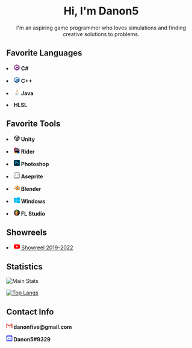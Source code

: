 <h1 align="center">Hi, I'm Danon5</h1>
<p align="center">I'm an aspiring game programmer who loves simulations and finding creative solutions to problems.</p>

<h2 align="left">Favorite Languages</h2>
<lo>
  <p><li><img src="Images/csharp.png" width="16" height="16"><b> C#</b></li></p>
  <p><li><img src="Images/cplusplus.png" width="16" height="16"><b> C++</b></li></p>
  <p><li><img src="Images/java.png" width="16" height="16"><b> Java</b></li></p>
  <p><li><b>HLSL</b></li></p>
</lo>

<h2 align="left">Favorite Tools</h2>
<lo>
  <p><li><img src="Images/unity.png" width="16" height="16"><b> Unity</b></li></p>
  <p><li><img src="Images/rider.png" width="16" height="16"><b> Rider</b></li></p>
  <p><li><img src="Images/photoshop.png" width="16" height="16"><b> Photoshop</b></li></p>
  <p><li><img src="Images/aseprite.png" width="16" height="16"><b> Aseprite</b></li></p>
  <p><li><img src="Images/blender.png" width="16" height="16"><b> Blender</b></li></p>
  <p><li><img src="Images/windows.png" width="16" height="16"><b> Windows</b></li></p>
  <p><li><img src="Images/flstudio.png" width="16" height="16"><b> FL Studio</b></li></p>
</lo>

<h2 align="left">Showreels</h2>
<lo>
  <p><li><img src="Images/youtube.png" width="16" height="16"><a href="https://youtu.be/k5iiis8IaN4"> Showreel 2019-2022</a></li></p>
</lo>

<h2 align"left">Statistics</h2>

![Main Stats](https://github-readme-stats.vercel.app/api?username=Danon5)

[![Top Langs](https://github-readme-stats.vercel.app/api/top-langs/?username=Danon5)](https://github.com/Danon5/github-readme-stats)

<h2 align="left">Contact Info</h2>
<p><img src="Images/gmail.png" width="16" height="16"><b> danonfive@gmail.com</b></p>
<p><img src="Images/discord.png" width="16" height="16"><b> Danon5#9329</b></p>
